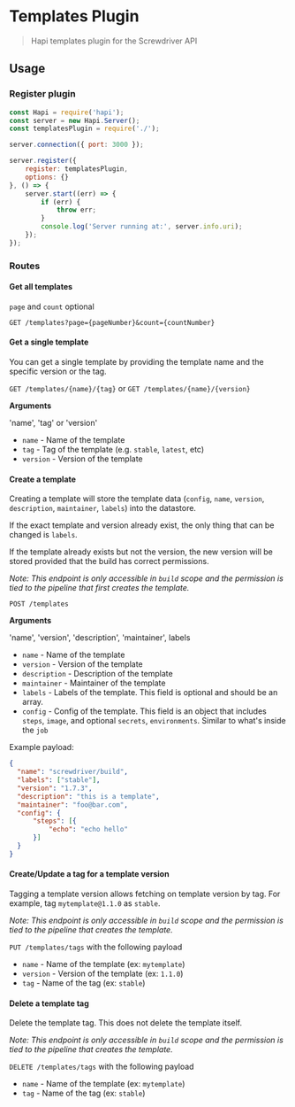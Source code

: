 # Templates Plugin
> Hapi templates plugin for the Screwdriver API

## Usage

### Register plugin

```javascript
const Hapi = require('hapi');
const server = new Hapi.Server();
const templatesPlugin = require('./');

server.connection({ port: 3000 });

server.register({
    register: templatesPlugin,
    options: {}
}, () => {
    server.start((err) => {
        if (err) {
            throw err;
        }
        console.log('Server running at:', server.info.uri);
    });
});
```

### Routes

#### Get all templates
`page` and `count` optional

`GET /templates?page={pageNumber}&count={countNumber}`

#### Get a single template

You can get a single template by providing the template name and the specific version or the tag.

`GET /templates/{name}/{tag}` or `GET /templates/{name}/{version}`

**Arguments**

'name', 'tag' or 'version'

* `name` - Name of the template
* `tag` - Tag of the template (e.g. `stable`, `latest`, etc)
* `version` - Version of the template

#### Create a template
Creating a template will store the template data (`config`, `name`, `version`, `description`, `maintainer`, `labels`) into the datastore.

If the exact template and version already exist, the only thing that can be changed is `labels`.

If the template already exists but not the version, the new version will be stored provided that the build has correct permissions.

*Note: This endpoint is only accessible in `build` scope and the permission is tied to the pipeline that first creates the template.*

`POST /templates`

**Arguments**

'name', 'version', 'description', 'maintainer', labels

* `name` - Name of the template
* `version` - Version of the template
* `description` - Description of the template
* `maintainer` - Maintainer of the template
* `labels` - Labels of the template. This field is optional and should be an array.
* `config` - Config of the template. This field is an object that includes `steps`, `image`, and optional `secrets`, `environments`. Similar to what's inside the `job`

Example payload:
```json
{
  "name": "screwdriver/build",
  "labels": ["stable"],
  "version": "1.7.3",
  "description": "this is a template",
  "maintainer": "foo@bar.com",
  "config": {
      "steps": [{
          "echo": "echo hello"
      }]
  }
}
```

#### Create/Update a tag for a template version

Tagging a template version allows fetching on template version by tag. For example, tag `mytemplate@1.1.0` as `stable`. 

*Note: This endpoint is only accessible in `build` scope and the permission is tied to the pipeline that creates the template.*

`PUT /templates/tags` with the following payload

* `name` - Name of the template (ex: `mytemplate`)
* `version` - Version of the template (ex: `1.1.0`)
* `tag` - Name of the tag (ex: `stable`)

#### Delete a template tag

Delete the template tag. This does not delete the template itself. 

*Note: This endpoint is only accessible in `build` scope and the permission is tied to the pipeline that creates the template.*

`DELETE /templates/tags` with the following payload

* `name` - Name of the template (ex: `mytemplate`)
* `tag` - Name of the tag (ex: `stable`)

